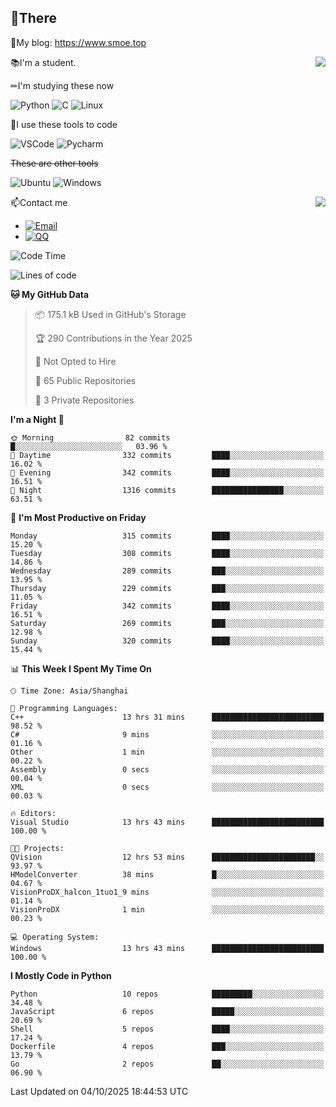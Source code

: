 
## 👏There

📰My blog: https://www.smoe.top

<img align="right" src="https://github-readme-stats.vercel.app/api/top-langs/?username=AkashiCoin"/>


📚I'm a student.

✏I'm studying these now

![Python](https://img.shields.io/badge/-Python-blue?style=flat-square&logo=Python&logoColor=fff)
![C](https://img.shields.io/badge/-C-585858?style=flat-square&logo=C&logoColor=fff)
![Linux](https://img.shields.io/badge/-Linux-black?style=flat-square&logo=Linux&logoColor=fff)

🔨I use these tools to code

![VSCode](https://img.shields.io/badge/-VSCode-blue?style=flat-square&logo=visualstudiocode&logoColor=fff)
![Pycharm](https://img.shields.io/badge/-Pycharm-green?style=flat-square&logo=pycharm&logoColor=fff)

 ~~These are other tools~~

![Ubuntu](https://img.shields.io/badge/-Ubuntu-orange?style=flat-square&logo=Ubuntu&logoColor=fff)
![Windows](https://img.shields.io/badge/-Windows-blue?style=flat-square&logo=Windows&logoColor=fff)

<img align="right" src="https://github-readme-stats.vercel.app/api?username=AkashiCoin" />


📫Contact me

* [![Email](https://img.shields.io/badge/Email-l1040186796@gmail.com-1?style=social&logoColor=fff)](mailto:l1040186796@gmail.com)
* [![QQ](https://img.shields.io/badge/QQ-1040186796-1?style=social&logoColor=fff)](tencent://AddContact/?fromId=45&fromSubId=1&subcmd=all&uin=1040186796&website=www.oicqzone.com)

<!--START_SECTION:waka-->
![Code Time](http://img.shields.io/badge/Code%20Time-1%2C491%20hrs%2058%20mins-blue)

![Lines of code](https://img.shields.io/badge/From%20Hello%20World%20I%27ve%20Written-348.0%20thousand%20lines%20of%20code-blue)

**🐱 My GitHub Data** 

> 📦 175.1 kB Used in GitHub's Storage 
 > 
> 🏆 290 Contributions in the Year 2025
 > 
> 🚫 Not Opted to Hire
 > 
> 📜 65 Public Repositories 
 > 
> 🔑 3 Private Repositories 
 > 
**I'm a Night 🦉** 

```text
🌞 Morning                82 commits          █░░░░░░░░░░░░░░░░░░░░░░░░   03.96 % 
🌆 Daytime                332 commits         ████░░░░░░░░░░░░░░░░░░░░░   16.02 % 
🌃 Evening                342 commits         ████░░░░░░░░░░░░░░░░░░░░░   16.51 % 
🌙 Night                  1316 commits        ████████████████░░░░░░░░░   63.51 % 
```
📅 **I'm Most Productive on Friday** 

```text
Monday                   315 commits         ████░░░░░░░░░░░░░░░░░░░░░   15.20 % 
Tuesday                  308 commits         ████░░░░░░░░░░░░░░░░░░░░░   14.86 % 
Wednesday                289 commits         ███░░░░░░░░░░░░░░░░░░░░░░   13.95 % 
Thursday                 229 commits         ███░░░░░░░░░░░░░░░░░░░░░░   11.05 % 
Friday                   342 commits         ████░░░░░░░░░░░░░░░░░░░░░   16.51 % 
Saturday                 269 commits         ███░░░░░░░░░░░░░░░░░░░░░░   12.98 % 
Sunday                   320 commits         ████░░░░░░░░░░░░░░░░░░░░░   15.44 % 
```


📊 **This Week I Spent My Time On** 

```text
🕑︎ Time Zone: Asia/Shanghai

💬 Programming Languages: 
C++                      13 hrs 31 mins      █████████████████████████   98.52 % 
C#                       9 mins              ░░░░░░░░░░░░░░░░░░░░░░░░░   01.16 % 
Other                    1 min               ░░░░░░░░░░░░░░░░░░░░░░░░░   00.22 % 
Assembly                 0 secs              ░░░░░░░░░░░░░░░░░░░░░░░░░   00.04 % 
XML                      0 secs              ░░░░░░░░░░░░░░░░░░░░░░░░░   00.03 % 

🔥 Editors: 
Visual Studio            13 hrs 43 mins      █████████████████████████   100.00 % 

🐱‍💻 Projects: 
QVision                  12 hrs 53 mins      ███████████████████████░░   93.97 % 
HModelConverter          38 mins             █░░░░░░░░░░░░░░░░░░░░░░░░   04.67 % 
VisionProDX_halcon_1tuo1_9 mins              ░░░░░░░░░░░░░░░░░░░░░░░░░   01.14 % 
VisionProDX              1 min               ░░░░░░░░░░░░░░░░░░░░░░░░░   00.23 % 

💻 Operating System: 
Windows                  13 hrs 43 mins      █████████████████████████   100.00 % 
```

**I Mostly Code in Python** 

```text
Python                   10 repos            █████████░░░░░░░░░░░░░░░░   34.48 % 
JavaScript               6 repos             █████░░░░░░░░░░░░░░░░░░░░   20.69 % 
Shell                    5 repos             ████░░░░░░░░░░░░░░░░░░░░░   17.24 % 
Dockerfile               4 repos             ███░░░░░░░░░░░░░░░░░░░░░░   13.79 % 
Go                       2 repos             ██░░░░░░░░░░░░░░░░░░░░░░░   06.90 % 
```




 Last Updated on 04/10/2025 18:44:53 UTC
<!--END_SECTION:waka-->
